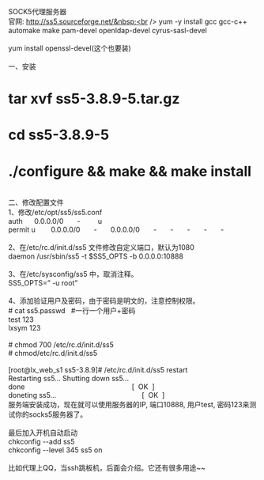 SOCK5代理服务器<br />
官网: http://ss5.sourceforge.net/&nbsp;<br />
yum -y install gcc gcc-c++ automake make pam-devel openldap-devel cyrus-sasl-devel&nbsp;<br />
<br />
yum install openssl-devel(这个也要装)<br />
<br />
一、安装<br />
# tar xvf ss5-3.8.9-5.tar.gz<br />
# cd ss5-3.8.9-5<br />
# ./configure &amp;&amp; make &amp;&amp; make install<br />
<br />
二、修改配置文件<br />
1、修改/etc/opt/ss5/ss5.conf&nbsp;<br />
auth &nbsp; &nbsp; &nbsp;0.0.0.0/0 &nbsp; &nbsp; &nbsp; - &nbsp; &nbsp; &nbsp; &nbsp; u<br />
permit u &nbsp; &nbsp; &nbsp; &nbsp;0.0.0.0/0 &nbsp; &nbsp; &nbsp; - &nbsp; &nbsp; &nbsp; 0.0.0.0/0 &nbsp; &nbsp; &nbsp; - &nbsp; &nbsp; &nbsp; - &nbsp; &nbsp; &nbsp; - &nbsp; &nbsp; &nbsp; - &nbsp; &nbsp; &nbsp; -<br />
<br />
2、在/etc/rc.d/init.d/ss5 文件修改自定义端口，默认为1080<br />
daemon /usr/sbin/ss5 -t $SS5_OPTS -b 0.0.0.0:10888<br />
<br />
3、在/etc/sysconfig/ss5 中，取消注释。&nbsp;<br />
SS5_OPTS=” -u root”<br />
<br />
4、添加验证用户及密码，由于密码是明文的，注意控制权限。<br />
# cat ss5.passwd &nbsp; #一行一个用户+密码<br />
test 123<br />
lxsym 123 &nbsp;<br />
<br />
# chmod 700 /etc/rc.d/init.d/ss5<br />
# chmod/etc/rc.d/init.d/ss5<br />
<br />
[root@lx_web_s1 ss5-3.8.9]# /etc/rc.d/init.d/ss5 restart &nbsp;<br />
Restarting ss5... Shutting down ss5...&nbsp;<br />
done &nbsp; &nbsp; &nbsp; &nbsp; &nbsp; &nbsp; &nbsp; &nbsp; &nbsp; &nbsp; &nbsp; &nbsp; &nbsp; &nbsp; &nbsp; &nbsp; &nbsp; &nbsp; &nbsp; &nbsp; &nbsp; &nbsp; &nbsp; &nbsp; &nbsp; &nbsp; &nbsp; [ &nbsp;OK &nbsp;]<br />
doneting ss5... &nbsp; &nbsp; &nbsp; &nbsp; &nbsp; &nbsp; &nbsp; &nbsp; &nbsp; &nbsp; &nbsp; &nbsp; &nbsp; &nbsp; &nbsp; &nbsp; &nbsp; &nbsp; &nbsp; &nbsp; &nbsp; &nbsp;[ &nbsp;OK &nbsp;]<br />
服务端安装成功，现在就可以使用服务器的IP, 端口10888, 用户test, 密码123来测试你的socks5服务器了。<br />
<br />
最后加入开机自动启动<br />
chkconfig --add ss5<br />
chkconfig --level 345 ss5 on<br />
<br />
比如代理上QQ，当ssh跳板机，后面会介绍。它还有很多用途~~<br />